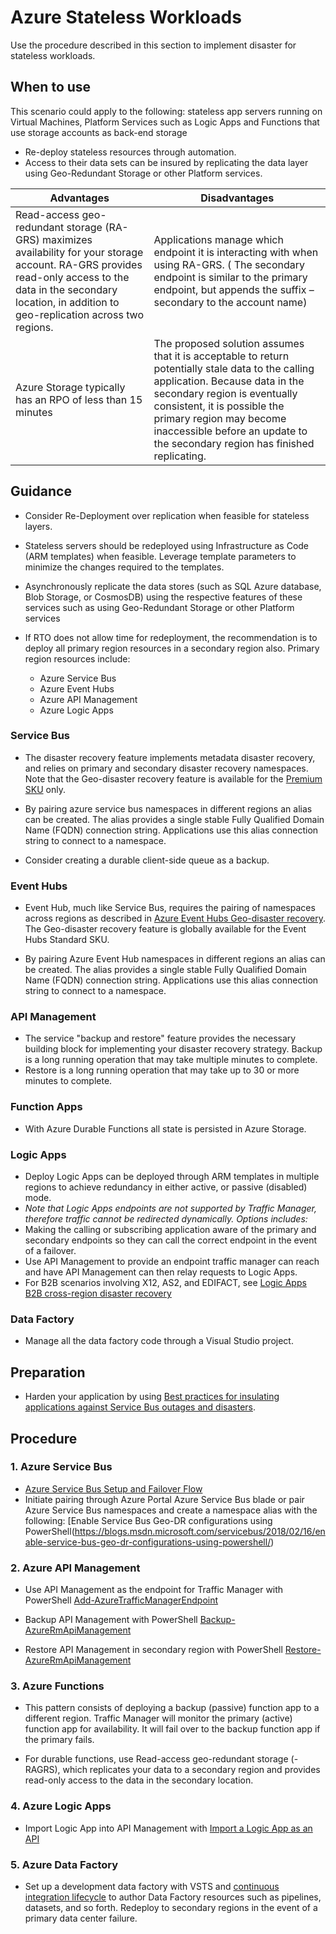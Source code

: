 # Azure Stateless Workloads

Use the procedure described in this section to implement disaster for stateless workloads.

## When to use

This scenario could apply to the following: stateless app servers running on Virtual Machines, Platform Services such as Logic Apps and Functions that use storage accounts as back-end storage

* Re-deploy stateless resources through automation.
* Access to their data sets can be insured by replicating the data layer using Geo-Redundant Storage or other Platform services.

| __Advantages__ | __Disadvantages__ |
|------------------------------|----------------------------|
| Read-access geo-redundant storage (RA-GRS) maximizes availability for your storage account. RA-GRS provides read-only access to the data in the secondary location, in addition to geo-replication across two regions.    | Applications manage which endpoint it is interacting with when using RA-GRS. ( The secondary endpoint is similar to the primary endpoint, but appends the suffix –secondary to the account name)   |
| Azure Storage typically has an RPO of less than 15 minutes  | The proposed solution assumes that it is acceptable to return potentially stale data to the calling application. Because data in the secondary region is eventually consistent, it is possible the primary region may become inaccessible before an update to the secondary region has finished replicating.  |

## Guidance

* Consider Re-Deployment over replication when feasible for stateless layers.
* Stateless servers should be redeployed using Infrastructure as Code (ARM templates) when feasible. Leverage template parameters to minimize the changes required to the templates.
* Asynchronously replicate the data stores (such as SQL Azure database, Blob Storage, or CosmosDB) using the respective features of these services such as using Geo-Redundant Storage or other Platform services
* If RTO does not allow time for redeployment, the recommendation is to deploy all primary region resources in a secondary region also. Primary region resources include:

  * Azure Service Bus
  * Azure Event Hubs
  * Azure API Management
  * Azure Logic Apps

### Service Bus

* The disaster recovery feature implements metadata disaster recovery, and relies on primary and secondary disaster recovery namespaces. Note that the Geo-disaster recovery feature is available for the [Premium SKU](https://docs.microsoft.com/en-us/azure/service-bus-messaging/service-bus-premium-messaging) only.

* By pairing azure service bus namespaces in different regions an alias can be created.  The alias provides a single stable Fully Qualified Domain Name (FQDN) connection string. Applications use this alias connection string to connect to a namespace.

* Consider creating a durable client-side queue as a backup.

### Event Hubs

* Event Hub, much like Service Bus, requires the pairing of namespaces across regions as described in [Azure Event Hubs Geo-disaster recovery](https://docs.microsoft.com/en-us/azure/event-hubs/event-hubs-geo-dr). The Geo-disaster recovery feature is globally available for the Event Hubs Standard SKU.

* By pairing Azure Event Hub namespaces in different regions an alias can be created.  The alias provides a single stable Fully Qualified Domain Name (FQDN) connection string. Applications use this alias connection string to connect to a namespace.

### API Management

* The service "backup and restore" feature provides the necessary building block for implementing your disaster recovery strategy. Backup is a long running operation that may take multiple minutes to complete.
* Restore is a long running operation that may take up to 30 or more minutes to complete.

### Function Apps

* With Azure Durable Functions all state is persisted in Azure Storage.

### Logic Apps

* Deploy Logic Apps can be deployed through ARM templates in multiple regions to achieve redundancy in either active, or passive (disabled) mode.
* *Note that Logic Apps endpoints are not supported by Traffic Manager, therefore traffic cannot be redirected dynamically. Options includes:*
* Making the calling or subscribing application aware of the primary and secondary endpoints so they can call the correct endpoint in the event of a failover.
* Use API Management to provide an endpoint traffic manager can reach and have API Management can then relay requests to Logic Apps.
* For B2B scenarios involving X12, AS2, and EDIFACT, see [Logic Apps B2B cross-region disaster recovery](https://docs.microsoft.com/en-us/azure/logic-apps/logic-apps-enterprise-integration-b2b-business-continuity)

### Data Factory
* Manage all the data factory code through a Visual Studio project.

## Preparation

 * Harden your application by using [Best practices for insulating applications against Service Bus outages and disasters](https://docs.microsoft.com/en-us/azure/service-bus-messaging/service-bus-outages-disasters).

## Procedure
### 1. Azure Service Bus
* [Azure Service Bus Setup and Failover Flow](https://docs.microsoft.com/en-us/azure/service-bus-messaging/service-bus-geo-dr#setup-and-failover-flow)
* Initiate pairing through Azure Portal Azure Service Bus blade or pair Azure Service Bus namespaces and create a namespace alias with the following: [Enable Service Bus Geo-DR configurations using PowerShell(https://blogs.msdn.microsoft.com/servicebus/2018/02/16/enable-service-bus-geo-dr-configurations-using-powershell/)

### 2. Azure API Management
* Use API Management as the endpoint for Traffic Manager with PowerShell [Add-AzureTrafficManagerEndpoint](https://docs.microsoft.com/en-us/powershell/module/azure/add-azuretrafficmanagerendpoint?view=azuresmps-4.0.0)

* Backup API Management with PowerShell [Backup-AzureRmApiManagement](https://docs.microsoft.com/en-us/powershell/module/azurerm.apimanagement/backup-azurermapimanagement?view=azurermps-1.7.0&redirectedfrom=msdn)

* Restore API Management in secondary region with PowerShell [Restore-AzureRmApiManagement](https://docs.microsoft.com/en-us/powershell/module/Azure/?view=azuresmps-4.0.0)

### 3. Azure Functions

* This pattern consists of deploying a backup (passive) function app to a different region. Traffic Manager will monitor the primary (active) function app for availability. It will fail over to the backup function app if the primary fails.

* For durable functions, use Read-access geo-redundant storage (-RAGRS), which replicates your data to a secondary region and provides read-only access to the data in the secondary location.

### 4. Azure Logic Apps

* Import Logic App into API Management with [Import a Logic App as an API](https://docs.microsoft.com/en-us/azure/api-management/import-logic-app-as-api)

### 5. Azure Data Factory

* Set up a development data factory with VSTS and [continuous integration lifecycle](https://docs.microsoft.com/en-us/azure/data-factory/continuous-integration-deployment#continuous-integration-lifecycle) to author Data Factory resources such as pipelines, datasets, and so forth. Redeploy to secondary regions in the event of a primary data center failure.